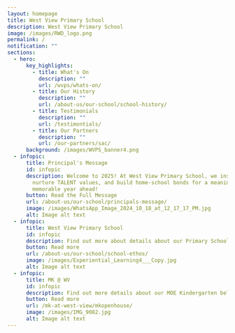 ```yaml
---
layout: homepage
title: West View Primary School
description: West View Primary School
image: /images/RWD_logo.png
permalink: /
notification: ""
sections:
  - hero:
      key_highlights:
        - title: What's On
          description: ""
          url: /wvps/whats-on/
        - title: Our History
          description: ""
          url: /about-us/our-school/school-history/
        - title: Testimonials
          description: ""
          url: /testimontials/
        - title: Our Partners
          description: ""
          url: /our-partners/sac/
      background: /images/WVPS_banner4.png
  - infopic:
      title: Principal's Message
      id: infopic
      description: Welcome to 2025! At West View Primary School, we inspire learning,
        nurture TALENT values, and build home-school bonds for a meaningful,
        memorable year ahead!
      button: Read the Full Message
      url: /about-us/our-school/principals-message/
      image: /images/WhatsApp_Image_2024_10_18_at_12_17_17_PM.jpg
      alt: Image alt text
  - infopic:
      title: West View Primary School
      id: infopic
      description: Find out more about details about our Primary School below!
      button: Read more
      url: /about-us/our-school/school-ethos/
      image: /images/Experiential_Learning4___Copy.jpg
      alt: Image alt text
  - infopic:
      title: MK @ WV
      id: infopic
      description: Find out more details about our MOE Kindergarten below!
      button: Read more
      url: /mk-at-west-view/mkopenhouse/
      image: /images/IMG_9082.jpg
      alt: Image alt text
---
```

